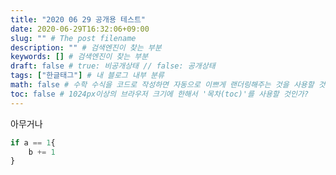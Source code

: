 ```yaml
---
title: "2020 06 29 공개용 테스트"
date: 2020-06-29T16:32:06+09:00
slug: "" # The post filename
description: "" # 검색엔진이 찾는 부분
keywords: [] # 검색엔진이 찾는 부분
draft: false # true: 비공개상태 // false: 공개상태
tags: ["한글태그"] # 내 블로그 내부 분류
math: false # 수학 수식을 코드로 작성하면 자동으로 이쁘게 랜더링해주는 것을 사용할 것인가?
toc: false # 1024px이상의 브라우저 크기에 한해서 '목차(toc)'를 사용할 것인가?
---
```


아무거나

```python
if a == 1{
    b += 1
}
```